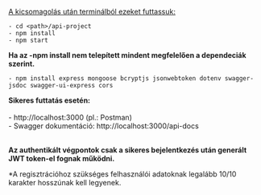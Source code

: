 <ins>A kicsomagolás után terminálból ezeket futtassuk:</ins>

    - cd <path>/api-project
    - npm install
    - npm start
    

**Ha az -npm install nem telepített mindent megfelelően a dependeciák szerint.**

    - npm install express mongoose bcryptjs jsonwebtoken dotenv swagger-jsdoc swagger-ui-express cors 
      
      
**Sikeres futtatás esetén:**</br>
    </br>- http://localhost:3000 (pl.: Postman)</br>
    - Swagger dokumentáció: http://localhost:3000/api-docs

</br>**Az authentikált végpontok csak a sikeres bejelentkezés után generált JWT token-el fognak működni.**

*A regisztrációhoz szükséges felhasználói adatoknak legalább 10/10 karakter hosszúnak kell legyenek.
